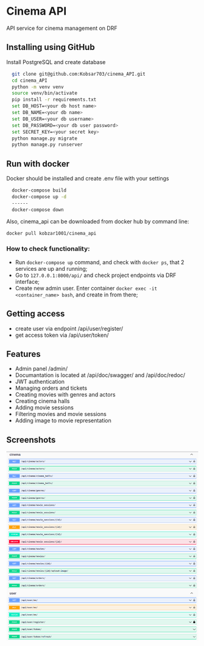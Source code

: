 # Cinema API

API service for cinema management on DRF



## Installing using GitHub

Install PostgreSQL and create database

```bash
  git clone git@github.com:Kobsar703/cinema_API.git
  cd cinema_API
  python -m venv venv
  source venv/bin/activate
  pip install -r requirements.txt
  set DB_HOST=<your db host name>
  set DB_NAME=<your db name>
  set DB_USER=<your db username>
  set DB_PASSWORD=<your db user password>
  set SECRET_KEY=<your secret key>
  python manage.py migrate
  python manage.py runserver
```


## Run with docker

Docker should be installed and create .env file with your settings

```bash
  docker-compose build
  docker-compose up -d
  ------
  docker-compose down
```
Also, cinema_api can be downloaded from docker hub by command line:
```bash
docker pull kobzar1001/cinema_api
```

### How to check functionality:
- Run `docker-compose up` command, and check with `docker ps`, that 2 services are up and running;
- Go to `127.0.0.1:8000/api/` and check project endpoints via DRF interface;
- Create new admin user. Enter container `docker exec -it <container_name> bash`, and create in from there;

## Getting access

- create user via endpoint /api/user/register/
- get access token via /api/user/token/
    
## Features

- Admin panel /admin/
- Documantation is located at /api/doc/swagger/ and /api/doc/redoc/
- JWT authentication
- Managing orders and tickets
- Creating movies with genres and actors
- Creating cinema halls
- Adding movie sessions
- Filtering movies and movie sessions
- Adding image to movie representation

## Screenshots

![Web page](/endpoints.png)
